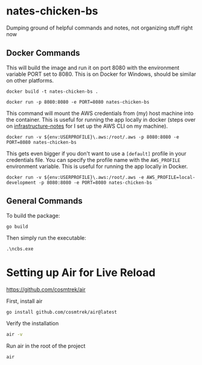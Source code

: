 # nates-chicken-bs

Dumping ground of helpful commands and notes, not organizing stuff right now

## Docker Commands
This will build the image and run it on port 8080 with the environment variable PORT set to 8080. This is on Docker for Windows, should be similar on other platforms.

```
docker build -t nates-chicken-bs .
```

```
docker run -p 8080:8080 -e PORT=8080 nates-chicken-bs
```

This command will mount the AWS credentials from (my) host machine into the container. This is useful for running the app locally in docker (steps over on [infrastructure-notes](docs/infrastructure-notes.md) for I set up the AWS CLI on my machine).

```
docker run -v ${env:USERPROFILE}\.aws:/root/.aws -p 8080:8080 -e PORT=8080 nates-chicken-bs
```

This gets even bigger if you don't want to use a `[default]` profile in your credentials file. You can specify the profile name with the `AWS_PROFILE` environment variable. This is useful for running the app locally in Docker.

```
docker run -v ${env:USERPROFILE}\.aws:/root/.aws -e AWS_PROFILE=local-development -p 8080:8080 -e PORT=8080 nates-chicken-bs
```


## General Commands

To build the package:
```
go build 
```

Then simply run the executable: 
```
.\ncbs.exe
```

# Setting up Air for Live Reload
https://github.com/cosmtrek/air

First, install air

```bash
go install github.com/cosmtrek/air@latest
```

Verify the installation
```bash
air -v
```

Run air in the root of the project
```bash
air
```